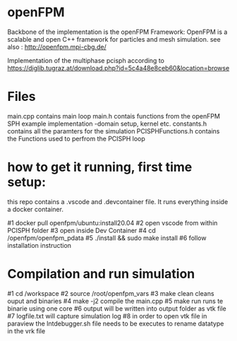 # openFPM
Backbone of the implementation is the openFPM Framework:
OpenFPM is a scalable and open C++ framework for particles and mesh simulation.
see also : http://openfpm.mpi-cbg.de/

Implementation of the multiphase pcisph according to 
https://diglib.tugraz.at/download.php?id=5c4a48e8ceb60&location=browse
# Files 
main.cpp        contains main loop
main.h          contais functions from the openFPM SPH example implementation
                -domain setup, kernel etc.
constants.h         contains all the paramters for the simulation
PCISPHFunctions.h   contains the Functions used to perfrom the PCISPH loop

# how to get it running, first time setup:
this repo contains a 
.vscode and .devcontainer file.
It runs everything inside a docker container.

#1 docker pull openfpm/ubuntu:install20.04
#2 open vscode from within PCISPH folder 
#3 open inside Dev Container 
#4 cd /openfpm/openfpm_pdata
#5 ./install && sudo make install 
#6 follow installation instruction


# Compilation and run simulation 

#1 cd /workspace
#2 source /root/openfpm_vars
#3 make clean   cleans ouput and binaries
#4 make -j2     compile the main.cpp
#5 make run     runs te binarie using one core
#6 output will be written into output folder as vtk file
#7 logfile.txt will capture simulation log
#8  in order to open vtk file in paraview the 
    Intdebugger.sh file needs to be executes to rename datatype in the vrk file
